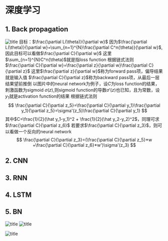 # 深度学习
## 1. Back propagation
![title](https://i.loli.net/2019/10/17/cMwIxP3Hh71lTCv.png)
目标：$\frac{\partial L(\theta)}{\partial w}$
因为$\frac{\partial L(\theta)}{\partial w}=\sum_{n=1}^{N}\frac{\partial C^n(\theta)}{\partial w}$, 因此目标可以看做$\frac{\partial C}{\partial w}$
这里$\sum_{n=1}^{N}C^n(\theta)$就是指loss function
根据链式法则
$\frac{\partial C}{\partial w}=\frac{\partial z}{\partial w}\frac{\partial C}{\partial z}$
这里$\frac{\partial z}{\partial w}$称为forward pass项，偏导结果就是输入值
$\frac{\partial C}{\partial z}$称为backward pass项，从最后一层结果望前推倒
以图片中的neural network为例子，设$C$为loss function的结果，刺激函数为sigmoid $\sigma(z)$,则sigmoid function的导数$\sigma'(z)$也已知，且为常数，设$y_1$就是activation function的结果
根据链式法则
$$
\frac{\partial C}{\partial z_5}=\frac{\partial C}{\partial y_1}\frac{\partial y_1}{\partial z_5}=\sigma'(z_5)\frac{\partial C}{\partial y_1}
$$
其中$C=\frac{1}{2}(\hat y_1-y_1)^2 + \frac{1}{2}(\hat y_2-y_2)^2$，同理可求$\frac{\partial C}{\partial z_6}$
若要求$\frac{\partial C}{\partial z_3}$，则可以看做一个反向的neural network
$$
\frac{\partial C}{\partial z_3}=(\frac{\partial C}{\partial z_5}*w +\frac{\partial C}{\partial z_6}*w')\sigma'(z_3)
$$
## 2. CNN
## 3. RNN
## 4. LSTM
## 5. BN
![title](https://i.loli.net/2019/10/17/EIviD56BCK4Z9qM.png)
![title](https://i.loli.net/2019/10/17/MVrPFvS3I495cnB.png)

![title](https://i.loli.net/2019/10/17/uNBeQd4SDzy7VjI.png)